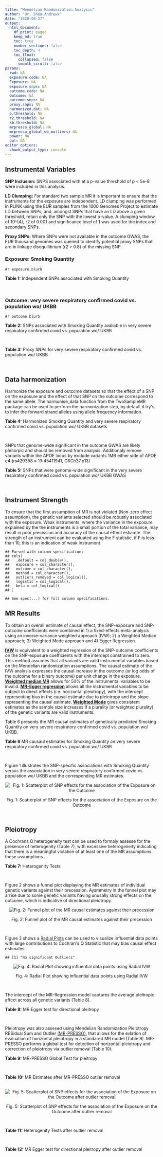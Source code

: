 ```yaml
---
title: "Mendelian Randomization Analysis"
author: "Dr. Shea Andrews"
date: "2020-08-27"
output:
  html_document:
    df_print: paged
    keep_md: true
    toc: true
    number_sections: false
    toc_depth: 4
    toc_float:
      collapsed: false
      smooth_scroll: false
params:
  rwd: NA
  exposure.code: NA
  Exposure: NA
  exposure.snps: NA
  outcome.code: NA
  Outcome: NA
  outcome.snps: NA
  proxy.snps: NA
  harmonized.dat: NA
  p.threshold: NA
  r2.threshold: NA
  kb.threshold: NA
  mrpresso_global: NA
  mrpresso_global_wo_outliers: NA
  power: NA
  out: NA
editor_options:
  chunk_output_type: console
---
```







## Instrumental Variables
**SNP Inclusion:** SNPS associated with at a p-value threshold of p < 5e-8 were included in this analysis.
<br>

**LD Clumping:** For standard two sample MR it is important to ensure that the instruments for the exposure are independent. LD clumping was performed in PLINK using the EUR samples from the 1000 Genomes Project to estimate LD between SNPs, and, amongst SNPs that have an LD above a given threshold, retain only the SNP with the lowest p-value. A clumping window of 10^{4}, r2 of 0.001 and significance level of 1 was used for the index and secondary SNPs.
<br>

**Proxy SNPs:** Where SNPs were not available in the outcome GWAS, the EUR thousand genomes was queried to identify potential proxy SNPs that are in linkage disequilibrium (r2 > 0.8) of the missing SNP.
<br>

### Exposure: Smoking Quantity
`#r exposure.blurb`
<br>

**Table 1:** Independent SNPs associated with Smoking Quantity
<div data-pagedtable="false">
  <script data-pagedtable-source type="application/json">
{"columns":[{"label":["SNP"],"name":[1],"type":["chr"],"align":["left"]},{"label":["CHROM"],"name":[2],"type":["dbl"],"align":["right"]},{"label":["POS"],"name":[3],"type":["dbl"],"align":["right"]},{"label":["REF"],"name":[4],"type":["chr"],"align":["left"]},{"label":["ALT"],"name":[5],"type":["chr"],"align":["left"]},{"label":["AF"],"name":[6],"type":["dbl"],"align":["right"]},{"label":["BETA"],"name":[7],"type":["dbl"],"align":["right"]},{"label":["SE"],"name":[8],"type":["dbl"],"align":["right"]},{"label":["Z"],"name":[9],"type":["dbl"],"align":["right"]},{"label":["P"],"name":[10],"type":["dbl"],"align":["right"]},{"label":["N"],"name":[11],"type":["dbl"],"align":["right"]},{"label":["TRAIT"],"name":[12],"type":["chr"],"align":["left"]}],"data":[{"1":"rs2072659","2":"1","3":"154548521","4":"C","5":"G","6":"0.1050","7":"-0.0359","8":"0.00526","9":"-6.825095","10":"1.71e-12","11":"263954","12":"smkcpd"},{"1":"rs2084533","2":"3","3":"16872929","4":"C","5":"T","6":"0.3190","7":"0.0166","8":"0.00293","9":"5.665529","10":"1.22e-08","11":"263954","12":"smkcpd"},{"1":"rs7431710","2":"3","3":"48935583","4":"G","5":"A","6":"0.6440","7":"-0.0173","8":"0.00287","9":"-6.027875","10":"1.82e-09","11":"263954","12":"smkcpd"},{"1":"rs11725618","2":"4","3":"67053769","4":"T","5":"C","6":"0.2870","7":"0.0187","8":"0.00319","9":"5.862069","10":"4.67e-09","11":"263954","12":"smkcpd"},{"1":"rs787362","2":"4","3":"67904931","4":"T","5":"A","6":"0.4520","7":"0.0151","8":"0.00276","9":"5.471014","10":"4.50e-08","11":"263954","12":"smkcpd"},{"1":"rs806798","2":"6","3":"26214473","4":"T","5":"C","6":"0.5430","7":"-0.0155","8":"0.00279","9":"-5.555556","10":"2.48e-08","11":"263954","12":"smkcpd"},{"1":"rs215600","2":"7","3":"32333642","4":"G","5":"A","6":"0.6400","7":"-0.0246","8":"0.00287","9":"-8.571429","10":"1.10e-17","11":"263954","12":"smkcpd"},{"1":"rs73229090","2":"8","3":"27442127","4":"C","5":"A","6":"0.1130","7":"0.0282","8":"0.00447","9":"6.308725","10":"2.44e-10","11":"263954","12":"smkcpd"},{"1":"rs58379124","2":"8","3":"42579203","4":"T","5":"C","6":"0.7480","7":"0.0337","8":"0.00331","9":"10.181269","10":"9.00e-25","11":"263954","12":"smkcpd"},{"1":"rs790564","2":"8","3":"64604218","4":"A","5":"C","6":"0.7190","7":"-0.0205","8":"0.00310","9":"-6.612903","10":"3.97e-11","11":"263954","12":"smkcpd"},{"1":"rs3025383","2":"9","3":"136502369","4":"T","5":"C","6":"0.1800","7":"-0.0292","8":"0.00359","9":"-8.133705","10":"2.22e-16","11":"263954","12":"smkcpd"},{"1":"rs7951365","2":"11","3":"16377044","4":"T","5":"C","6":"0.3060","7":"0.0196","8":"0.00301","9":"6.511628","10":"6.63e-11","11":"263954","12":"smkcpd"},{"1":"rs75494138","2":"11","3":"46465361","4":"C","5":"T","6":"0.0618","7":"0.0295","8":"0.00523","9":"5.640535","10":"1.45e-08","11":"263954","12":"smkcpd"},{"1":"rs7928017","2":"11","3":"113448762","4":"C","5":"A","6":"0.4130","7":"-0.0165","8":"0.00280","9":"-5.892857","10":"3.14e-09","11":"263954","12":"smkcpd"},{"1":"rs632811","2":"15","3":"59155050","4":"A","5":"G","6":"0.3510","7":"-0.0190","8":"0.00328","9":"-5.792683","10":"1.03e-08","11":"263954","12":"smkcpd"},{"1":"rs8034191","2":"15","3":"78806023","4":"T","5":"C","6":"0.3280","7":"0.0906","8":"0.00292","9":"31.027397","10":"4.80e-211","11":"263954","12":"smkcpd"},{"1":"rs2386571","2":"16","3":"52074123","4":"A","5":"C","6":"0.5700","7":"-0.0159","8":"0.00278","9":"-5.719424","10":"1.03e-08","11":"263954","12":"smkcpd"},{"1":"rs4785587","2":"16","3":"89772619","4":"G","5":"A","6":"0.5110","7":"-0.0171","8":"0.00283","9":"-6.042403","10":"1.27e-09","11":"263954","12":"smkcpd"},{"1":"rs895330","2":"19","3":"4060707","4":"C","5":"G","6":"0.2060","7":"-0.0198","8":"0.00360","9":"-5.500000","10":"2.68e-08","11":"263954","12":"smkcpd"},{"1":"rs34406232","2":"19","3":"41305530","4":"C","5":"A","6":"0.0259","7":"-0.0739","8":"0.00833","9":"-8.871549","10":"1.33e-18","11":"263954","12":"smkcpd"},{"1":"rs56113850","2":"19","3":"41353107","4":"T","5":"C","6":"0.5680","7":"0.0560","8":"0.00291","9":"19.243986","10":"1.10e-81","11":"263954","12":"smkcpd"},{"1":"rs2424888","2":"20","3":"31047533","4":"G","5":"A","6":"0.4050","7":"0.0170","8":"0.00287","9":"5.923345","10":"2.76e-09","11":"263954","12":"smkcpd"},{"1":"rs2273500","2":"20","3":"61986949","4":"T","5":"C","6":"0.1590","7":"0.0347","8":"0.00398","9":"8.718593","10":"2.47e-18","11":"263954","12":"smkcpd"}],"options":{"columns":{"min":{},"max":[10]},"rows":{"min":[10],"max":[10]},"pages":{}}}
  </script>
</div>
<br>

### Outcome: very severe respiratory confirmed covid vs. population wo/ UKBB
`#r outcome.blurb`
<br>

**Table 2:** SNPs associated with Smoking Quantity avaliable in very severe respiratory confirmed covid vs. population wo/ UKBB
<div data-pagedtable="false">
  <script data-pagedtable-source type="application/json">
{"columns":[{"label":["SNP"],"name":[1],"type":["chr"],"align":["left"]},{"label":["CHROM"],"name":[2],"type":["dbl"],"align":["right"]},{"label":["POS"],"name":[3],"type":["dbl"],"align":["right"]},{"label":["REF"],"name":[4],"type":["chr"],"align":["left"]},{"label":["ALT"],"name":[5],"type":["chr"],"align":["left"]},{"label":["AF"],"name":[6],"type":["dbl"],"align":["right"]},{"label":["BETA"],"name":[7],"type":["dbl"],"align":["right"]},{"label":["SE"],"name":[8],"type":["dbl"],"align":["right"]},{"label":["Z"],"name":[9],"type":["dbl"],"align":["right"]},{"label":["P"],"name":[10],"type":["dbl"],"align":["right"]},{"label":["N"],"name":[11],"type":["dbl"],"align":["right"]},{"label":["TRAIT"],"name":[12],"type":["chr"],"align":["left"]}],"data":[{"1":"rs2072659","2":"1","3":"154548521","4":"C","5":"G","6":"0.1007260","7":"0.0236710","8":"0.160750","9":"0.14725350","10":"0.88290","11":"2","12":"very_severe_respiratory_confirmed_covid_vs._population__woUKBB"},{"1":"rs2084533","2":"3","3":"16872929","4":"C","5":"T","6":"0.3500730","7":"0.0274170","8":"0.089086","9":"0.30775900","10":"0.75830","11":"2","12":"very_severe_respiratory_confirmed_covid_vs._population__woUKBB"},{"1":"rs7431710","2":"3","3":"48935583","4":"G","5":"A","6":"0.6480000","7":"0.1013200","8":"0.086873","9":"1.16630023","10":"0.24350","11":"2","12":"very_severe_respiratory_confirmed_covid_vs._population__woUKBB"},{"1":"rs11725618","2":"4","3":"67053769","4":"T","5":"C","6":"0.3133190","7":"0.0838460","8":"0.092473","9":"0.90670790","10":"0.36460","11":"2","12":"very_severe_respiratory_confirmed_covid_vs._population__woUKBB"},{"1":"rs787362","2":"4","3":"67904931","4":"T","5":"A","6":"0.4696250","7":"-0.0900840","8":"0.083285","9":"-1.08163535","10":"0.27940","11":"2","12":"very_severe_respiratory_confirmed_covid_vs._population__woUKBB"},{"1":"rs806798","2":"6","3":"26214473","4":"T","5":"C","6":"0.5404810","7":"0.0207350","8":"0.086202","9":"0.24053966","10":"0.80990","11":"2","12":"very_severe_respiratory_confirmed_covid_vs._population__woUKBB"},{"1":"rs215600","2":"7","3":"32333642","4":"G","5":"A","6":"0.6815510","7":"-0.1803500","8":"0.087062","9":"-2.07151226","10":"0.03831","11":"2","12":"very_severe_respiratory_confirmed_covid_vs._population__woUKBB"},{"1":"rs73229090","2":"8","3":"27442127","4":"C","5":"A","6":"0.1161950","7":"-0.1601700","8":"0.137510","9":"-1.16478802","10":"0.24410","11":"2","12":"very_severe_respiratory_confirmed_covid_vs._population__woUKBB"},{"1":"rs58379124","2":"8","3":"42579203","4":"T","5":"C","6":"0.7637810","7":"-0.0035785","8":"0.099245","9":"-0.03605723","10":"0.97120","11":"2","12":"very_severe_respiratory_confirmed_covid_vs._population__woUKBB"},{"1":"rs790564","2":"8","3":"64604218","4":"A","5":"C","6":"0.7583510","7":"0.1467600","8":"0.096351","9":"1.52318087","10":"0.12770","11":"2","12":"very_severe_respiratory_confirmed_covid_vs._population__woUKBB"},{"1":"rs3025383","2":"9","3":"136502369","4":"T","5":"C","6":"0.1737550","7":"0.2330200","8":"0.107360","9":"2.17045455","10":"0.02997","11":"2","12":"very_severe_respiratory_confirmed_covid_vs._population__woUKBB"},{"1":"rs7951365","2":"11","3":"16377044","4":"T","5":"C","6":"0.2905450","7":"-0.0557880","8":"0.093282","9":"-0.59805750","10":"0.54980","11":"2","12":"very_severe_respiratory_confirmed_covid_vs._population__woUKBB"},{"1":"rs75494138","2":"11","3":"46465361","4":"C","5":"T","6":"0.0567235","7":"0.0456940","8":"0.168510","9":"0.27116492","10":"0.78630","11":"2","12":"very_severe_respiratory_confirmed_covid_vs._population__woUKBB"},{"1":"rs7928017","2":"11","3":"113448762","4":"C","5":"A","6":"0.3851890","7":"0.1901600","8":"0.083975","9":"2.26448348","10":"0.02355","11":"2","12":"very_severe_respiratory_confirmed_covid_vs._population__woUKBB"},{"1":"rs632811","2":"15","3":"59155050","4":"A","5":"G","6":"0.3428420","7":"0.1944700","8":"0.094718","9":"2.05314724","10":"0.04006","11":"2","12":"very_severe_respiratory_confirmed_covid_vs._population__woUKBB"},{"1":"rs8034191","2":"15","3":"78806023","4":"T","5":"C","6":"0.3331520","7":"-0.0449170","8":"0.084338","9":"-0.53258318","10":"0.59430","11":"2","12":"very_severe_respiratory_confirmed_covid_vs._population__woUKBB"},{"1":"rs2386571","2":"16","3":"52074123","4":"A","5":"C","6":"0.6096360","7":"0.0365140","8":"0.089314","9":"0.40882728","10":"0.68270","11":"2","12":"very_severe_respiratory_confirmed_covid_vs._population__woUKBB"},{"1":"rs4785587","2":"16","3":"89772619","4":"G","5":"A","6":"0.5620230","7":"-0.0352960","8":"0.085253","9":"-0.41401476","10":"0.67890","11":"2","12":"very_severe_respiratory_confirmed_covid_vs._population__woUKBB"},{"1":"rs895330","2":"19","3":"4060707","4":"C","5":"G","6":"0.1496550","7":"-0.2380800","8":"0.103160","9":"-2.30787127","10":"0.02100","11":"2","12":"very_severe_respiratory_confirmed_covid_vs._population__woUKBB"},{"1":"rs34406232","2":"19","3":"41305530","4":"C","5":"A","6":"0.0251468","7":"-0.2587400","8":"0.272850","9":"-0.94828660","10":"0.34300","11":"2","12":"very_severe_respiratory_confirmed_covid_vs._population__woUKBB"},{"1":"rs56113850","2":"19","3":"41353107","4":"T","5":"C","6":"0.5750370","7":"-0.2056600","8":"0.089748","9":"-2.29152739","10":"0.02193","11":"2","12":"very_severe_respiratory_confirmed_covid_vs._population__woUKBB"},{"1":"rs2424888","2":"20","3":"31047533","4":"G","5":"A","6":"0.4344230","7":"-0.0443310","8":"0.094774","9":"-0.46775487","10":"0.64000","11":"2","12":"very_severe_respiratory_confirmed_covid_vs._population__woUKBB"},{"1":"rs2273500","2":"20","3":"61986949","4":"T","5":"C","6":"0.1678790","7":"0.2416100","8":"0.109510","9":"2.20628253","10":"0.02737","11":"2","12":"very_severe_respiratory_confirmed_covid_vs._population__woUKBB"}],"options":{"columns":{"min":{},"max":[10]},"rows":{"min":[10],"max":[10]},"pages":{}}}
  </script>
</div>
<br>

**Table 3:** Proxy SNPs for very severe respiratory confirmed covid vs. population wo/ UKBB
<div data-pagedtable="false">
  <script data-pagedtable-source type="application/json">
{"columns":[{"label":["proxy.outcome"],"name":[1],"type":["lgl"],"align":["right"]},{"label":["target_snp"],"name":[2],"type":["lgl"],"align":["right"]},{"label":["proxy_snp"],"name":[3],"type":["lgl"],"align":["right"]},{"label":["ld.r2"],"name":[4],"type":["lgl"],"align":["right"]},{"label":["Dprime"],"name":[5],"type":["lgl"],"align":["right"]},{"label":["ref.proxy"],"name":[6],"type":["lgl"],"align":["right"]},{"label":["alt.proxy"],"name":[7],"type":["lgl"],"align":["right"]},{"label":["CHROM"],"name":[8],"type":["lgl"],"align":["right"]},{"label":["POS"],"name":[9],"type":["lgl"],"align":["right"]},{"label":["ALT.proxy"],"name":[10],"type":["lgl"],"align":["right"]},{"label":["REF.proxy"],"name":[11],"type":["lgl"],"align":["right"]},{"label":["AF"],"name":[12],"type":["lgl"],"align":["right"]},{"label":["BETA"],"name":[13],"type":["lgl"],"align":["right"]},{"label":["SE"],"name":[14],"type":["lgl"],"align":["right"]},{"label":["P"],"name":[15],"type":["lgl"],"align":["right"]},{"label":["N"],"name":[16],"type":["lgl"],"align":["right"]},{"label":["ref"],"name":[17],"type":["lgl"],"align":["right"]},{"label":["alt"],"name":[18],"type":["lgl"],"align":["right"]},{"label":["ALT"],"name":[19],"type":["lgl"],"align":["right"]},{"label":["REF"],"name":[20],"type":["lgl"],"align":["right"]},{"label":["PHASE"],"name":[21],"type":["lgl"],"align":["right"]}],"data":[{"1":"NA","2":"NA","3":"NA","4":"NA","5":"NA","6":"NA","7":"NA","8":"NA","9":"NA","10":"NA","11":"NA","12":"NA","13":"NA","14":"NA","15":"NA","16":"NA","17":"NA","18":"NA","19":"NA","20":"NA","21":"NA"}],"options":{"columns":{"min":{},"max":[10]},"rows":{"min":[10],"max":[10]},"pages":{}}}
  </script>
</div>
<br>

## Data harmonization
Harmonize the exposure and outcome datasets so that the effect of a SNP on the exposure and the effect of that SNP on the outcome correspond to the same allele. The harmonise_data function from the TwoSampleMR package can be used to perform the harmonization step, by default it try's to infer the forward strand alleles using allele frequency information.
<br>

**Table 4:** Harmonized Smoking Quantity and very severe respiratory confirmed covid vs. population wo/ UKBB datasets
<div data-pagedtable="false">
  <script data-pagedtable-source type="application/json">
{"columns":[{"label":["SNP"],"name":[1],"type":["chr"],"align":["left"]},{"label":["effect_allele.exposure"],"name":[2],"type":["chr"],"align":["left"]},{"label":["other_allele.exposure"],"name":[3],"type":["chr"],"align":["left"]},{"label":["effect_allele.outcome"],"name":[4],"type":["chr"],"align":["left"]},{"label":["other_allele.outcome"],"name":[5],"type":["chr"],"align":["left"]},{"label":["beta.exposure"],"name":[6],"type":["dbl"],"align":["right"]},{"label":["beta.outcome"],"name":[7],"type":["dbl"],"align":["right"]},{"label":["eaf.exposure"],"name":[8],"type":["dbl"],"align":["right"]},{"label":["eaf.outcome"],"name":[9],"type":["dbl"],"align":["right"]},{"label":["remove"],"name":[10],"type":["lgl"],"align":["right"]},{"label":["palindromic"],"name":[11],"type":["lgl"],"align":["right"]},{"label":["ambiguous"],"name":[12],"type":["lgl"],"align":["right"]},{"label":["id.outcome"],"name":[13],"type":["chr"],"align":["left"]},{"label":["chr.outcome"],"name":[14],"type":["dbl"],"align":["right"]},{"label":["pos.outcome"],"name":[15],"type":["dbl"],"align":["right"]},{"label":["se.outcome"],"name":[16],"type":["dbl"],"align":["right"]},{"label":["z.outcome"],"name":[17],"type":["dbl"],"align":["right"]},{"label":["pval.outcome"],"name":[18],"type":["dbl"],"align":["right"]},{"label":["samplesize.outcome"],"name":[19],"type":["dbl"],"align":["right"]},{"label":["outcome"],"name":[20],"type":["chr"],"align":["left"]},{"label":["mr_keep.outcome"],"name":[21],"type":["lgl"],"align":["right"]},{"label":["pval_origin.outcome"],"name":[22],"type":["chr"],"align":["left"]},{"label":["chr.exposure"],"name":[23],"type":["dbl"],"align":["right"]},{"label":["pos.exposure"],"name":[24],"type":["dbl"],"align":["right"]},{"label":["se.exposure"],"name":[25],"type":["dbl"],"align":["right"]},{"label":["z.exposure"],"name":[26],"type":["dbl"],"align":["right"]},{"label":["pval.exposure"],"name":[27],"type":["dbl"],"align":["right"]},{"label":["samplesize.exposure"],"name":[28],"type":["dbl"],"align":["right"]},{"label":["exposure"],"name":[29],"type":["chr"],"align":["left"]},{"label":["mr_keep.exposure"],"name":[30],"type":["lgl"],"align":["right"]},{"label":["pval_origin.exposure"],"name":[31],"type":["chr"],"align":["left"]},{"label":["id.exposure"],"name":[32],"type":["chr"],"align":["left"]},{"label":["action"],"name":[33],"type":["dbl"],"align":["right"]},{"label":["mr_keep"],"name":[34],"type":["lgl"],"align":["right"]},{"label":["pt"],"name":[35],"type":["dbl"],"align":["right"]},{"label":["pleitropy_keep"],"name":[36],"type":["lgl"],"align":["right"]},{"label":["mrpresso_RSSobs"],"name":[37],"type":["dbl"],"align":["right"]},{"label":["mrpresso_pval"],"name":[38],"type":["dbl"],"align":["right"]},{"label":["mrpresso_keep"],"name":[39],"type":["lgl"],"align":["right"]}],"data":[{"1":"rs11725618","2":"C","3":"T","4":"C","5":"T","6":"0.0187","7":"0.0838460","8":"0.2870","9":"0.3133190","10":"FALSE","11":"FALSE","12":"FALSE","13":"lBm6Ri","14":"4","15":"67053769","16":"0.092473","17":"0.90670790","18":"0.36460","19":"2","20":"covidhgi2020anaA2v2woUKBB","21":"TRUE","22":"reported","23":"4","24":"67053769","25":"0.00319","26":"5.862069","27":"4.67e-09","28":"263954","29":"Liu2019smkcpd","30":"TRUE","31":"reported","32":"cYFaMh","33":"2","34":"TRUE","35":"5e-08","36":"TRUE","37":"1.039183e-02","38":"1.0000","39":"TRUE"},{"1":"rs2072659","2":"G","3":"C","4":"G","5":"C","6":"-0.0359","7":"0.0236710","8":"0.1050","9":"0.1007260","10":"FALSE","11":"TRUE","12":"FALSE","13":"lBm6Ri","14":"1","15":"154548521","16":"0.160750","17":"0.14725350","18":"0.88290","19":"2","20":"covidhgi2020anaA2v2woUKBB","21":"TRUE","22":"reported","23":"1","24":"154548521","25":"0.00526","26":"-6.825095","27":"1.71e-12","28":"263954","29":"Liu2019smkcpd","30":"TRUE","31":"reported","32":"cYFaMh","33":"2","34":"TRUE","35":"5e-08","36":"TRUE","37":"6.568226e-05","38":"1.0000","39":"TRUE"},{"1":"rs2084533","2":"T","3":"C","4":"T","5":"C","6":"0.0166","7":"0.0274170","8":"0.3190","9":"0.3500730","10":"FALSE","11":"FALSE","12":"FALSE","13":"lBm6Ri","14":"3","15":"16872929","16":"0.089086","17":"0.30775900","18":"0.75830","19":"2","20":"covidhgi2020anaA2v2woUKBB","21":"TRUE","22":"reported","23":"3","24":"16872929","25":"0.00293","26":"5.665529","27":"1.22e-08","28":"263954","29":"Liu2019smkcpd","30":"TRUE","31":"reported","32":"cYFaMh","33":"2","34":"TRUE","35":"5e-08","36":"TRUE","37":"1.815926e-03","38":"1.0000","39":"TRUE"},{"1":"rs215600","2":"A","3":"G","4":"A","5":"G","6":"-0.0246","7":"-0.1803500","8":"0.6400","9":"0.6815510","10":"FALSE","11":"FALSE","12":"FALSE","13":"lBm6Ri","14":"7","15":"32333642","16":"0.087062","17":"-2.07151226","18":"0.03831","19":"2","20":"covidhgi2020anaA2v2woUKBB","21":"TRUE","22":"reported","23":"7","24":"32333642","25":"0.00287","26":"-8.571429","27":"1.10e-17","28":"263954","29":"Liu2019smkcpd","30":"TRUE","31":"reported","32":"cYFaMh","33":"2","34":"TRUE","35":"5e-08","36":"TRUE","37":"4.347398e-02","38":"0.4202","39":"TRUE"},{"1":"rs2273500","2":"C","3":"T","4":"C","5":"T","6":"0.0347","7":"0.2416100","8":"0.1590","9":"0.1678790","10":"FALSE","11":"FALSE","12":"FALSE","13":"lBm6Ri","14":"20","15":"61986949","16":"0.109510","17":"2.20628253","18":"0.02737","19":"2","20":"covidhgi2020anaA2v2woUKBB","21":"TRUE","22":"reported","23":"20","24":"61986949","25":"0.00398","26":"8.718593","27":"2.47e-18","28":"263954","29":"Liu2019smkcpd","30":"TRUE","31":"reported","32":"cYFaMh","33":"2","34":"TRUE","35":"5e-08","36":"TRUE","37":"8.023405e-02","38":"0.1848","39":"TRUE"},{"1":"rs2386571","2":"C","3":"A","4":"C","5":"A","6":"-0.0159","7":"0.0365140","8":"0.5700","9":"0.6096360","10":"FALSE","11":"FALSE","12":"FALSE","13":"lBm6Ri","14":"16","15":"52074123","16":"0.089314","17":"0.40882728","18":"0.68270","19":"2","20":"covidhgi2020anaA2v2woUKBB","21":"TRUE","22":"reported","23":"16","24":"52074123","25":"0.00278","26":"-5.719424","27":"1.03e-08","28":"263954","29":"Liu2019smkcpd","30":"TRUE","31":"reported","32":"cYFaMh","33":"2","34":"TRUE","35":"5e-08","36":"TRUE","37":"5.194785e-04","38":"1.0000","39":"TRUE"},{"1":"rs2424888","2":"A","3":"G","4":"A","5":"G","6":"0.0170","7":"-0.0443310","8":"0.4050","9":"0.4344230","10":"FALSE","11":"FALSE","12":"FALSE","13":"lBm6Ri","14":"20","15":"31047533","16":"0.094774","17":"-0.46775487","18":"0.64000","19":"2","20":"covidhgi2020anaA2v2woUKBB","21":"TRUE","22":"reported","23":"20","24":"31047533","25":"0.00287","26":"5.923345","27":"2.76e-09","28":"263954","29":"Liu2019smkcpd","30":"TRUE","31":"reported","32":"cYFaMh","33":"2","34":"TRUE","35":"5e-08","36":"TRUE","37":"8.839676e-04","38":"1.0000","39":"TRUE"},{"1":"rs3025383","2":"C","3":"T","4":"C","5":"T","6":"-0.0292","7":"0.2330200","8":"0.1800","9":"0.1737550","10":"FALSE","11":"FALSE","12":"FALSE","13":"lBm6Ri","14":"9","15":"136502369","16":"0.107360","17":"2.17045455","18":"0.02997","19":"2","20":"covidhgi2020anaA2v2woUKBB","21":"TRUE","22":"reported","23":"9","24":"136502369","25":"0.00359","26":"-8.133705","27":"2.22e-16","28":"263954","29":"Liu2019smkcpd","30":"TRUE","31":"reported","32":"cYFaMh","33":"2","34":"TRUE","35":"5e-08","36":"TRUE","37":"4.556413e-02","38":"0.9790","39":"TRUE"},{"1":"rs34406232","2":"A","3":"C","4":"A","5":"C","6":"-0.0739","7":"-0.2587400","8":"0.0259","9":"0.0251468","10":"FALSE","11":"FALSE","12":"FALSE","13":"lBm6Ri","14":"19","15":"41305530","16":"0.272850","17":"-0.94828660","18":"0.34300","19":"2","20":"covidhgi2020anaA2v2woUKBB","21":"TRUE","22":"reported","23":"19","24":"41305530","25":"0.00833","26":"-8.871549","27":"1.33e-18","28":"263954","29":"Liu2019smkcpd","30":"TRUE","31":"reported","32":"cYFaMh","33":"2","34":"TRUE","35":"5e-08","36":"TRUE","37":"1.111268e-01","38":"1.0000","39":"TRUE"},{"1":"rs4785587","2":"A","3":"G","4":"A","5":"G","6":"-0.0171","7":"-0.0352960","8":"0.5110","9":"0.5620230","10":"FALSE","11":"FALSE","12":"FALSE","13":"lBm6Ri","14":"16","15":"89772619","16":"0.085253","17":"-0.41401476","18":"0.67890","19":"2","20":"covidhgi2020anaA2v2woUKBB","21":"TRUE","22":"reported","23":"16","24":"89772619","25":"0.00283","26":"-6.042403","27":"1.27e-09","28":"263954","29":"Liu2019smkcpd","30":"TRUE","31":"reported","32":"cYFaMh","33":"2","34":"TRUE","35":"5e-08","36":"TRUE","37":"2.617200e-03","38":"1.0000","39":"TRUE"},{"1":"rs56113850","2":"C","3":"T","4":"C","5":"T","6":"0.0560","7":"-0.2056600","8":"0.5680","9":"0.5750370","10":"FALSE","11":"FALSE","12":"FALSE","13":"lBm6Ri","14":"19","15":"41353107","16":"0.089748","17":"-2.29152739","18":"0.02193","19":"2","20":"covidhgi2020anaA2v2woUKBB","21":"TRUE","22":"reported","23":"19","24":"41353107","25":"0.00291","26":"19.243986","27":"1.10e-81","28":"263954","29":"Liu2019smkcpd","30":"TRUE","31":"reported","32":"cYFaMh","33":"2","34":"TRUE","35":"5e-08","36":"TRUE","37":"3.396978e-02","38":"1.0000","39":"TRUE"},{"1":"rs58379124","2":"C","3":"T","4":"C","5":"T","6":"0.0337","7":"-0.0035785","8":"0.7480","9":"0.7637810","10":"FALSE","11":"FALSE","12":"FALSE","13":"lBm6Ri","14":"8","15":"42579203","16":"0.099245","17":"-0.03605723","18":"0.97120","19":"2","20":"covidhgi2020anaA2v2woUKBB","21":"TRUE","22":"reported","23":"8","24":"42579203","25":"0.00331","26":"10.181269","27":"9.00e-25","28":"263954","29":"Liu2019smkcpd","30":"TRUE","31":"reported","32":"cYFaMh","33":"2","34":"TRUE","35":"5e-08","36":"TRUE","37":"7.469337e-04","38":"1.0000","39":"TRUE"},{"1":"rs632811","2":"G","3":"A","4":"G","5":"A","6":"-0.0190","7":"0.1944700","8":"0.3510","9":"0.3428420","10":"FALSE","11":"FALSE","12":"FALSE","13":"lBm6Ri","14":"15","15":"59155050","16":"0.094718","17":"2.05314724","18":"0.04006","19":"2","20":"covidhgi2020anaA2v2woUKBB","21":"TRUE","22":"reported","23":"15","24":"59155050","25":"0.00328","26":"-5.792683","27":"1.03e-08","28":"263954","29":"Liu2019smkcpd","30":"TRUE","31":"reported","32":"cYFaMh","33":"2","34":"TRUE","35":"5e-08","36":"TRUE","37":"3.260491e-02","38":"1.0000","39":"TRUE"},{"1":"rs73229090","2":"A","3":"C","4":"A","5":"C","6":"0.0282","7":"-0.1601700","8":"0.1130","9":"0.1161950","10":"FALSE","11":"FALSE","12":"FALSE","13":"lBm6Ri","14":"8","15":"27442127","16":"0.137510","17":"-1.16478802","18":"0.24410","19":"2","20":"covidhgi2020anaA2v2woUKBB","21":"TRUE","22":"reported","23":"8","24":"27442127","25":"0.00447","26":"6.308725","27":"2.44e-10","28":"263954","29":"Liu2019smkcpd","30":"TRUE","31":"reported","32":"cYFaMh","33":"2","34":"TRUE","35":"5e-08","36":"TRUE","37":"1.893075e-02","38":"1.0000","39":"TRUE"},{"1":"rs7431710","2":"A","3":"G","4":"A","5":"G","6":"-0.0173","7":"0.1013200","8":"0.6440","9":"0.6480000","10":"FALSE","11":"FALSE","12":"FALSE","13":"lBm6Ri","14":"3","15":"48935583","16":"0.086873","17":"1.16630023","18":"0.24350","19":"2","20":"covidhgi2020anaA2v2woUKBB","21":"TRUE","22":"reported","23":"3","24":"48935583","25":"0.00287","26":"-6.027875","27":"1.82e-09","28":"263954","29":"Liu2019smkcpd","30":"TRUE","31":"reported","32":"cYFaMh","33":"2","34":"TRUE","35":"5e-08","36":"TRUE","37":"7.644883e-03","38":"1.0000","39":"TRUE"},{"1":"rs75494138","2":"T","3":"C","4":"T","5":"C","6":"0.0295","7":"0.0456940","8":"0.0618","9":"0.0567235","10":"FALSE","11":"FALSE","12":"FALSE","13":"lBm6Ri","14":"11","15":"46465361","16":"0.168510","17":"0.27116492","18":"0.78630","19":"2","20":"covidhgi2020anaA2v2woUKBB","21":"TRUE","22":"reported","23":"11","24":"46465361","25":"0.00523","26":"5.640535","27":"1.45e-08","28":"263954","29":"Liu2019smkcpd","30":"TRUE","31":"reported","32":"cYFaMh","33":"2","34":"TRUE","35":"5e-08","36":"TRUE","37":"5.262318e-03","38":"1.0000","39":"TRUE"},{"1":"rs787362","2":"A","3":"T","4":"A","5":"T","6":"0.0151","7":"-0.0900840","8":"0.4520","9":"0.4696250","10":"FALSE","11":"TRUE","12":"TRUE","13":"lBm6Ri","14":"4","15":"67904931","16":"0.083285","17":"-1.08163535","18":"0.27940","19":"2","20":"covidhgi2020anaA2v2woUKBB","21":"TRUE","22":"reported","23":"4","24":"67904931","25":"0.00276","26":"5.471014","27":"4.50e-08","28":"263954","29":"Liu2019smkcpd","30":"TRUE","31":"reported","32":"cYFaMh","33":"2","34":"FALSE","35":"5e-08","36":"TRUE","37":"NA","38":"NA","39":"NA"},{"1":"rs790564","2":"C","3":"A","4":"C","5":"A","6":"-0.0205","7":"0.1467600","8":"0.7190","9":"0.7583510","10":"FALSE","11":"FALSE","12":"FALSE","13":"lBm6Ri","14":"8","15":"64604218","16":"0.096351","17":"1.52318087","18":"0.12770","19":"2","20":"covidhgi2020anaA2v2woUKBB","21":"TRUE","22":"reported","23":"8","24":"64604218","25":"0.00310","26":"-6.612903","27":"3.97e-11","28":"263954","29":"Liu2019smkcpd","30":"TRUE","31":"reported","32":"cYFaMh","33":"2","34":"TRUE","35":"5e-08","36":"TRUE","37":"1.716543e-02","38":"1.0000","39":"TRUE"},{"1":"rs7928017","2":"A","3":"C","4":"A","5":"C","6":"-0.0165","7":"0.1901600","8":"0.4130","9":"0.3851890","10":"FALSE","11":"FALSE","12":"FALSE","13":"lBm6Ri","14":"11","15":"113448762","16":"0.083975","17":"2.26448348","18":"0.02355","19":"2","20":"covidhgi2020anaA2v2woUKBB","21":"TRUE","22":"reported","23":"11","24":"113448762","25":"0.00280","26":"-5.892857","27":"3.14e-09","28":"263954","29":"Liu2019smkcpd","30":"TRUE","31":"reported","32":"cYFaMh","33":"2","34":"TRUE","35":"5e-08","36":"TRUE","37":"3.179492e-02","38":"0.6974","39":"TRUE"},{"1":"rs7951365","2":"C","3":"T","4":"C","5":"T","6":"0.0196","7":"-0.0557880","8":"0.3060","9":"0.2905450","10":"FALSE","11":"FALSE","12":"FALSE","13":"lBm6Ri","14":"11","15":"16377044","16":"0.093282","17":"-0.59805750","18":"0.54980","19":"2","20":"covidhgi2020anaA2v2woUKBB","21":"TRUE","22":"reported","23":"11","24":"16377044","25":"0.00301","26":"6.511628","27":"6.63e-11","28":"263954","29":"Liu2019smkcpd","30":"TRUE","31":"reported","32":"cYFaMh","33":"2","34":"TRUE","35":"5e-08","36":"TRUE","37":"1.536672e-03","38":"1.0000","39":"TRUE"},{"1":"rs8034191","2":"C","3":"T","4":"C","5":"T","6":"0.0906","7":"-0.0449170","8":"0.3280","9":"0.3331520","10":"FALSE","11":"FALSE","12":"FALSE","13":"lBm6Ri","14":"15","15":"78806023","16":"0.084338","17":"-0.53258318","18":"0.59430","19":"2","20":"covidhgi2020anaA2v2woUKBB","21":"TRUE","22":"reported","23":"15","24":"78806023","25":"0.00292","26":"31.027397","27":"1.00e-200","28":"263954","29":"Liu2019smkcpd","30":"TRUE","31":"reported","32":"cYFaMh","33":"2","34":"TRUE","35":"5e-08","36":"TRUE","37":"4.018106e-03","38":"1.0000","39":"TRUE"},{"1":"rs806798","2":"C","3":"T","4":"C","5":"T","6":"-0.0155","7":"0.0207350","8":"0.5430","9":"0.5404810","10":"FALSE","11":"FALSE","12":"FALSE","13":"lBm6Ri","14":"6","15":"26214473","16":"0.086202","17":"0.24053966","18":"0.80990","19":"2","20":"covidhgi2020anaA2v2woUKBB","21":"TRUE","22":"reported","23":"6","24":"26214473","25":"0.00279","26":"-5.555556","27":"2.48e-08","28":"263954","29":"Liu2019smkcpd","30":"TRUE","31":"reported","32":"cYFaMh","33":"2","34":"TRUE","35":"5e-08","36":"TRUE","37":"5.146948e-05","38":"1.0000","39":"TRUE"},{"1":"rs895330","2":"G","3":"C","4":"G","5":"C","6":"-0.0198","7":"-0.2380800","8":"0.2060","9":"0.1496550","10":"FALSE","11":"TRUE","12":"FALSE","13":"lBm6Ri","14":"19","15":"4060707","16":"0.103160","17":"-2.30787127","18":"0.02100","19":"2","20":"covidhgi2020anaA2v2woUKBB","21":"TRUE","22":"reported","23":"19","24":"4060707","25":"0.00360","26":"-5.500000","27":"2.68e-08","28":"263954","29":"Liu2019smkcpd","30":"TRUE","31":"reported","32":"cYFaMh","33":"2","34":"TRUE","35":"5e-08","36":"TRUE","37":"6.720572e-02","38":"0.2926","39":"TRUE"}],"options":{"columns":{"min":{},"max":[10]},"rows":{"min":[10],"max":[10]},"pages":{}}}
  </script>
</div>
<br>

SNPs that genome-wide significant in the outcome GWAS are likely pleitorpic and should be removed from analysis. Additionaly remove variants within the APOE locus by exclude variants 1MB either side of APOE e4 (rs429358 = 19:45411941, GRCh37.p13)
<br>


**Table 5:** SNPs that were genome-wide significant in the very severe respiratory confirmed covid vs. population wo/ UKBB GWAS
<div data-pagedtable="false">
  <script data-pagedtable-source type="application/json">
{"columns":[{"label":["SNP"],"name":[1],"type":["chr"],"align":["left"]},{"label":["chr.outcome"],"name":[2],"type":["dbl"],"align":["right"]},{"label":["pos.outcome"],"name":[3],"type":["dbl"],"align":["right"]},{"label":["pval.exposure"],"name":[4],"type":["dbl"],"align":["right"]},{"label":["pval.outcome"],"name":[5],"type":["dbl"],"align":["right"]}],"data":[],"options":{"columns":{"min":{},"max":[10]},"rows":{"min":[10],"max":[10]},"pages":{}}}
  </script>
</div>
<br>


## Instrument Strength
To ensure that the first assumption of MR is not violated (Non-zero effect assumption), the genetic variants selected should be robustly associated with the exposure. Weak instruments, where the variance in the exposure explained by the the instruments is a small portion of the total variance, may result in poor precission and accuracy of the causal effect estiamte. The strength of an instrument can be evaluated using the F statistic, if F is less than 10, this is an indication of weak instrument.


```
## Parsed with column specification:
## cols(
##   .default = col_double(),
##   exposure = col_character(),
##   outcome = col_character(),
##   method = col_character(),
##   outliers_removed = col_logical(),
##   logistic = col_logical(),
##   beta = col_logical()
## )
```

```
## See spec(...) for full column specifications.
```

<div data-pagedtable="false">
  <script data-pagedtable-source type="application/json">
{"columns":[{"label":["outliers_removed"],"name":[1],"type":["lgl"],"align":["right"]},{"label":["pve.exposure"],"name":[2],"type":["dbl"],"align":["right"]},{"label":["F"],"name":[3],"type":["dbl"],"align":["right"]},{"label":["Alpha"],"name":[4],"type":["dbl"],"align":["right"]},{"label":["NCP"],"name":[5],"type":["dbl"],"align":["right"]},{"label":["Power"],"name":[6],"type":["dbl"],"align":["right"]}],"data":[{"1":"FALSE","2":"0.008433387","3":"102.0347","4":"0.05","5":"1.292527","6":"0.2062119"}],"options":{"columns":{"min":{},"max":[10]},"rows":{"min":[10],"max":[10]},"pages":{}}}
  </script>
</div>

##  MR Results
To obtain an overall estimate of causal effect, the SNP-exposure and SNP-outcome coefficients were combined in 1) a fixed-effects meta-analysis using an inverse-variance weighted approach (IVW); 2) a Weighted Median approach; 3) Weighted Mode approach and 4) Egger Regression.


[**IVW**](https://doi.org/10.1002/gepi.21758) is equivalent to a weighted regression of the SNP-outcome coefficients on the SNP-exposure coefficients with the intercept constrained to zero. This method assumes that all variants are valid instrumental variables based on the Mendelian randomization assumptions. The causal estimate of the IVW analysis expresses the causal increase in the outcome (or log odds of the outcome for a binary outcome) per unit change in the exposure. [**Weighted median MR**](https://doi.org/10.1002/gepi.21965) allows for 50% of the instrumental variables to be invalid. [**MR-Egger regression**](https://doi.org/10.1093/ije/dyw220) allows all the instrumental variables to be subject to direct effects (i.e. horizontal pleiotropy), with the intercept representing bias in the causal estimate due to pleiotropy and the slope representing the causal estimate. [**Weighted Mode**](https://doi.org/10.1093/ije/dyx102) gives consistent estimates as the sample size increases if a plurality (or weighted plurality) of the genetic variants are valid instruments.
<br>



Table 6 presents the MR causal estimates of genetically predicted Smoking Quantity on very severe respiratory confirmed covid vs. population wo/ UKBB.
<br>

**Table 6** MR causaul estimates for Smoking Quantity on very severe respiratory confirmed covid vs. population wo/ UKBB
<div data-pagedtable="false">
  <script data-pagedtable-source type="application/json">
{"columns":[{"label":["id.exposure"],"name":[1],"type":["chr"],"align":["left"]},{"label":["id.outcome"],"name":[2],"type":["chr"],"align":["left"]},{"label":["outcome"],"name":[3],"type":["fctr"],"align":["left"]},{"label":["exposure"],"name":[4],"type":["fctr"],"align":["left"]},{"label":["method"],"name":[5],"type":["fctr"],"align":["left"]},{"label":["nsnp"],"name":[6],"type":["int"],"align":["right"]},{"label":["b"],"name":[7],"type":["dbl"],"align":["right"]},{"label":["se"],"name":[8],"type":["dbl"],"align":["right"]},{"label":["pval"],"name":[9],"type":["dbl"],"align":["right"]}],"data":[{"1":"cYFaMh","2":"lBm6Ri","3":"covidhgi2020anaA2v2woUKBB","4":"Liu2019smkcpd","5":"Inverse variance weighted (fixed effects)","6":"22","7":"-0.8807217","8":"0.6243163","9":"0.1583337"},{"1":"cYFaMh","2":"lBm6Ri","3":"covidhgi2020anaA2v2woUKBB","4":"Liu2019smkcpd","5":"Weighted median","6":"22","7":"-0.5364824","8":"0.8494408","9":"0.5276670"},{"1":"cYFaMh","2":"lBm6Ri","3":"covidhgi2020anaA2v2woUKBB","4":"Liu2019smkcpd","5":"Weighted mode","6":"22","7":"-0.9594610","8":"0.8416499","9":"0.2671320"},{"1":"cYFaMh","2":"lBm6Ri","3":"covidhgi2020anaA2v2woUKBB","4":"Liu2019smkcpd","5":"MR Egger","6":"22","7":"-0.4260710","8":"1.5322365","9":"0.7838120"}],"options":{"columns":{"min":{},"max":[10]},"rows":{"min":[10],"max":[10]},"pages":{}}}
  </script>
</div>
<br>

Figure 1 illustrates the SNP-specific associations with Smoking Quantity versus the association in very severe respiratory confirmed covid vs. population wo/ UKBB and the corresponding MR estimates.
<br>

<div class="figure" style="text-align: center">
<img src="/sc/arion/projects/LOAD/shea/Projects/MRcovid/results/MRcovid/Liu2019smkcpd/covidhgi2020anaA2v2woUKBB/Liu2019smkcpd_5e-8_covidhgi2020anaA2v2woUKBB_MR_Analaysis_files/figure-html/scatter_plot-1.png" alt="Fig. 1: Scatterplot of SNP effects for the association of the Exposure on the Outcome"  />
<p class="caption">Fig. 1: Scatterplot of SNP effects for the association of the Exposure on the Outcome</p>
</div>
<br>


## Pleiotropy
A Cochrans Q heterogeneity test can be used to formaly assesse for the presence of heterogenity (Table 7), with excessive heterogeneity indicating that there is a meaningful violation of at least one of the MR assumptions.
these assumptions..
<br>

**Table 7:** Heterogenity Tests
<div data-pagedtable="false">
  <script data-pagedtable-source type="application/json">
{"columns":[{"label":["id.exposure"],"name":[1],"type":["chr"],"align":["left"]},{"label":["id.outcome"],"name":[2],"type":["chr"],"align":["left"]},{"label":["outcome"],"name":[3],"type":["fctr"],"align":["left"]},{"label":["exposure"],"name":[4],"type":["fctr"],"align":["left"]},{"label":["method"],"name":[5],"type":["fctr"],"align":["left"]},{"label":["Q"],"name":[6],"type":["dbl"],"align":["right"]},{"label":["Q_df"],"name":[7],"type":["dbl"],"align":["right"]},{"label":["Q_pval"],"name":[8],"type":["dbl"],"align":["right"]}],"data":[{"1":"cYFaMh","2":"lBm6Ri","3":"covidhgi2020anaA2v2woUKBB","4":"Liu2019smkcpd","5":"MR Egger","6":"39.74538","7":"20","8":"0.005378893"},{"1":"cYFaMh","2":"lBm6Ri","3":"covidhgi2020anaA2v2woUKBB","4":"Liu2019smkcpd","5":"Inverse variance weighted","6":"40.00650","7":"21","8":"0.007423254"}],"options":{"columns":{"min":{},"max":[10]},"rows":{"min":[10],"max":[10]},"pages":{}}}
  </script>
</div>
<br>

Figure 2 shows a funnel plot displaying the MR estimates of individual genetic variants against their precession. Aysmmetry in the funnel plot may arrise due to some genetic variants having unusally strong effects on the outcome, which is indicative of directional pleiotropy.
<br>

<div class="figure" style="text-align: center">
<img src="/sc/arion/projects/LOAD/shea/Projects/MRcovid/results/MRcovid/Liu2019smkcpd/covidhgi2020anaA2v2woUKBB/Liu2019smkcpd_5e-8_covidhgi2020anaA2v2woUKBB_MR_Analaysis_files/figure-html/funnel_plot-1.png" alt="Fig. 2: Funnel plot of the MR causal estimates against their precession"  />
<p class="caption">Fig. 2: Funnel plot of the MR causal estimates against their precession</p>
</div>
<br>

Figure 3 shows a [Radial Plots](https://github.com/WSpiller/RadialMR) can be used to visualize influential data points with large contributions to Cochran's Q Statistic that may bias causal effect estimates.




```
## [1] "No significant Outliers"
```

<div class="figure" style="text-align: center">
<img src="/sc/arion/projects/LOAD/shea/Projects/MRcovid/results/MRcovid/Liu2019smkcpd/covidhgi2020anaA2v2woUKBB/Liu2019smkcpd_5e-8_covidhgi2020anaA2v2woUKBB_MR_Analaysis_files/figure-html/Radial_Plot-1.png" alt="Fig. 4: Radial Plot showing influential data points using Radial IVW"  />
<p class="caption">Fig. 4: Radial Plot showing influential data points using Radial IVW</p>
</div>
<br>

The intercept of the MR-Regression model captures the average pleitropic affect across all genetic variants (Table 8).
<br>

**Table 8:** MR Egger test for directional pleitropy
<div data-pagedtable="false">
  <script data-pagedtable-source type="application/json">
{"columns":[{"label":["id.exposure"],"name":[1],"type":["chr"],"align":["left"]},{"label":["id.outcome"],"name":[2],"type":["chr"],"align":["left"]},{"label":["outcome"],"name":[3],"type":["fctr"],"align":["left"]},{"label":["exposure"],"name":[4],"type":["fctr"],"align":["left"]},{"label":["egger_intercept"],"name":[5],"type":["dbl"],"align":["right"]},{"label":["se"],"name":[6],"type":["dbl"],"align":["right"]},{"label":["pval"],"name":[7],"type":["dbl"],"align":["right"]}],"data":[{"1":"cYFaMh","2":"lBm6Ri","3":"covidhgi2020anaA2v2woUKBB","4":"Liu2019smkcpd","5":"-0.01870217","6":"0.05159431","7":"0.7207918"}],"options":{"columns":{"min":{},"max":[10]},"rows":{"min":[10],"max":[10]},"pages":{}}}
  </script>
</div>
<br>

Pleiotropy was also assesed using Mendelian Randomization Pleiotropy RESidual Sum and Outlier [(MR-PRESSO)](https://doi.org/10.1038/s41588-018-0099-7), that allows for the evlation of evaluation of horizontal pleiotropy in a standared MR model (Table 9). MR-PRESSO performs a global test for detection of horizontal pleiotropy and correction of pleiotropy via outlier removal (Table 10).
<br>

**Table 9:** MR-PRESSO Global Test for pleitropy
<div data-pagedtable="false">
  <script data-pagedtable-source type="application/json">
{"columns":[{"label":["id.exposure"],"name":[1],"type":["chr"],"align":["left"]},{"label":["id.outcome"],"name":[2],"type":["chr"],"align":["left"]},{"label":["outcome"],"name":[3],"type":["chr"],"align":["left"]},{"label":["exposure"],"name":[4],"type":["chr"],"align":["left"]},{"label":["pt"],"name":[5],"type":["dbl"],"align":["right"]},{"label":["outliers_removed"],"name":[6],"type":["lgl"],"align":["right"]},{"label":["n_outliers"],"name":[7],"type":["dbl"],"align":["right"]},{"label":["RSSobs"],"name":[8],"type":["dbl"],"align":["right"]},{"label":["pval"],"name":[9],"type":["dbl"],"align":["right"]}],"data":[{"1":"cYFaMh","2":"lBm6Ri","3":"covidhgi2020anaA2v2woUKBB","4":"Liu2019smkcpd","5":"5e-08","6":"FALSE","7":"0","8":"43.39023","9":"0.0117"}],"options":{"columns":{"min":{},"max":[10]},"rows":{"min":[10],"max":[10]},"pages":{}}}
  </script>
</div>
<br>


**Table 10:** MR Estimates after MR-PRESSO outlier removal
<div data-pagedtable="false">
  <script data-pagedtable-source type="application/json">
{"columns":[{"label":["id.exposure"],"name":[1],"type":["chr"],"align":["left"]},{"label":["id.outcome"],"name":[2],"type":["chr"],"align":["left"]},{"label":["outcome"],"name":[3],"type":["fctr"],"align":["left"]},{"label":["exposure"],"name":[4],"type":["fctr"],"align":["left"]},{"label":["method"],"name":[5],"type":["fctr"],"align":["left"]},{"label":["nsnp"],"name":[6],"type":["int"],"align":["right"]},{"label":["b"],"name":[7],"type":["dbl"],"align":["right"]},{"label":["se"],"name":[8],"type":["dbl"],"align":["right"]},{"label":["pval"],"name":[9],"type":["dbl"],"align":["right"]}],"data":[{"1":"cYFaMh","2":"lBm6Ri","3":"covidhgi2020anaA2v2woUKBB","4":"Liu2019smkcpd","5":"Inverse variance weighted (fixed effects)","6":"22","7":"-0.8807217","8":"0.6243163","9":"0.1583337"},{"1":"cYFaMh","2":"lBm6Ri","3":"covidhgi2020anaA2v2woUKBB","4":"Liu2019smkcpd","5":"Weighted median","6":"22","7":"-0.5364824","8":"0.8577561","9":"0.5316766"},{"1":"cYFaMh","2":"lBm6Ri","3":"covidhgi2020anaA2v2woUKBB","4":"Liu2019smkcpd","5":"Weighted mode","6":"22","7":"-0.9594610","8":"0.9027271","9":"0.2999213"},{"1":"cYFaMh","2":"lBm6Ri","3":"covidhgi2020anaA2v2woUKBB","4":"Liu2019smkcpd","5":"MR Egger","6":"22","7":"-0.4260710","8":"1.5322365","9":"0.7838120"}],"options":{"columns":{"min":{},"max":[10]},"rows":{"min":[10],"max":[10]},"pages":{}}}
  </script>
</div>
<br>

<div class="figure" style="text-align: center">
<img src="/sc/arion/projects/LOAD/shea/Projects/MRcovid/results/MRcovid/Liu2019smkcpd/covidhgi2020anaA2v2woUKBB/Liu2019smkcpd_5e-8_covidhgi2020anaA2v2woUKBB_MR_Analaysis_files/figure-html/scatter_plot_outlier-1.png" alt="Fig. 5: Scatterplot of SNP effects for the association of the Exposure on the Outcome after outlier removal"  />
<p class="caption">Fig. 5: Scatterplot of SNP effects for the association of the Exposure on the Outcome after outlier removal</p>
</div>
<br>

**Table 11:** Heterogenity Tests after outlier removal
<div data-pagedtable="false">
  <script data-pagedtable-source type="application/json">
{"columns":[{"label":["id.exposure"],"name":[1],"type":["chr"],"align":["left"]},{"label":["id.outcome"],"name":[2],"type":["chr"],"align":["left"]},{"label":["outcome"],"name":[3],"type":["fctr"],"align":["left"]},{"label":["exposure"],"name":[4],"type":["fctr"],"align":["left"]},{"label":["method"],"name":[5],"type":["fctr"],"align":["left"]},{"label":["Q"],"name":[6],"type":["dbl"],"align":["right"]},{"label":["Q_df"],"name":[7],"type":["dbl"],"align":["right"]},{"label":["Q_pval"],"name":[8],"type":["dbl"],"align":["right"]}],"data":[{"1":"cYFaMh","2":"lBm6Ri","3":"covidhgi2020anaA2v2woUKBB","4":"Liu2019smkcpd","5":"MR Egger","6":"39.74538","7":"20","8":"0.005378893"},{"1":"cYFaMh","2":"lBm6Ri","3":"covidhgi2020anaA2v2woUKBB","4":"Liu2019smkcpd","5":"Inverse variance weighted","6":"40.00650","7":"21","8":"0.007423254"}],"options":{"columns":{"min":{},"max":[10]},"rows":{"min":[10],"max":[10]},"pages":{}}}
  </script>
</div>
<br>

**Table 12:** MR Egger test for directional pleitropy after outlier removal
<div data-pagedtable="false">
  <script data-pagedtable-source type="application/json">
{"columns":[{"label":["id.exposure"],"name":[1],"type":["chr"],"align":["left"]},{"label":["id.outcome"],"name":[2],"type":["chr"],"align":["left"]},{"label":["outcome"],"name":[3],"type":["fctr"],"align":["left"]},{"label":["exposure"],"name":[4],"type":["fctr"],"align":["left"]},{"label":["egger_intercept"],"name":[5],"type":["dbl"],"align":["right"]},{"label":["se"],"name":[6],"type":["dbl"],"align":["right"]},{"label":["pval"],"name":[7],"type":["dbl"],"align":["right"]}],"data":[{"1":"cYFaMh","2":"lBm6Ri","3":"covidhgi2020anaA2v2woUKBB","4":"Liu2019smkcpd","5":"-0.01870217","6":"0.05159431","7":"0.7207918"}],"options":{"columns":{"min":{},"max":[10]},"rows":{"min":[10],"max":[10]},"pages":{}}}
  </script>
</div>
<br>
